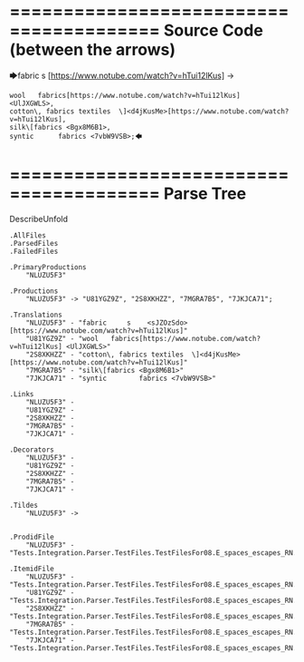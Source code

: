 ========================================
Source Code (between the arrows)
========================================

🡆fabric     s    <sJZOzSdo>[https://www.notube.com/watch?v=hTui12lKus]	->

	wool   fabrics[https://www.notube.com/watch?v=hTui12lKus]	<UlJXGWLS>,
	cotton\, fabrics textiles  \]<d4jKusMe>[https://www.notube.com/watch?v=hTui12lKus],
    silk\[fabrics <Bgx8M6B1>,
    syntic 		fabrics <7vbW9VSB>;🡄

========================================
Parse Tree
========================================
DescribeUnfold

    .AllFiles
    .ParsedFiles
    .FailedFiles

    .PrimaryProductions
        "NLUZU5F3" 

    .Productions
        "NLUZU5F3" -> "U81YGZ9Z", "2S8XKHZZ", "7MGRA7B5", "7JKJCA71";

    .Translations
        "NLUZU5F3" - "fabric     s    <sJZOzSdo>[https://www.notube.com/watch?v=hTui12lKus]"
        "U81YGZ9Z" - "wool   fabrics[https://www.notube.com/watch?v=hTui12lKus]	<UlJXGWLS>"
        "2S8XKHZZ" - "cotton\, fabrics textiles  \]<d4jKusMe>[https://www.notube.com/watch?v=hTui12lKus]"
        "7MGRA7B5" - "silk\[fabrics <Bgx8M6B1>"
        "7JKJCA71" - "syntic 		fabrics <7vbW9VSB>"

    .Links
        "NLUZU5F3" - 
        "U81YGZ9Z" - 
        "2S8XKHZZ" - 
        "7MGRA7B5" - 
        "7JKJCA71" - 

    .Decorators
        "NLUZU5F3" - 
        "U81YGZ9Z" - 
        "2S8XKHZZ" - 
        "7MGRA7B5" - 
        "7JKJCA71" - 

    .Tildes
        "NLUZU5F3" -> 


    .ProdidFile
        "NLUZU5F3" - "Tests.Integration.Parser.TestFiles.TestFilesFor08.E_spaces_escapes_RN.ds"

    .ItemidFile
        "NLUZU5F3" - "Tests.Integration.Parser.TestFiles.TestFilesFor08.E_spaces_escapes_RN.ds"
        "U81YGZ9Z" - "Tests.Integration.Parser.TestFiles.TestFilesFor08.E_spaces_escapes_RN.ds"
        "2S8XKHZZ" - "Tests.Integration.Parser.TestFiles.TestFilesFor08.E_spaces_escapes_RN.ds"
        "7MGRA7B5" - "Tests.Integration.Parser.TestFiles.TestFilesFor08.E_spaces_escapes_RN.ds"
        "7JKJCA71" - "Tests.Integration.Parser.TestFiles.TestFilesFor08.E_spaces_escapes_RN.ds"


